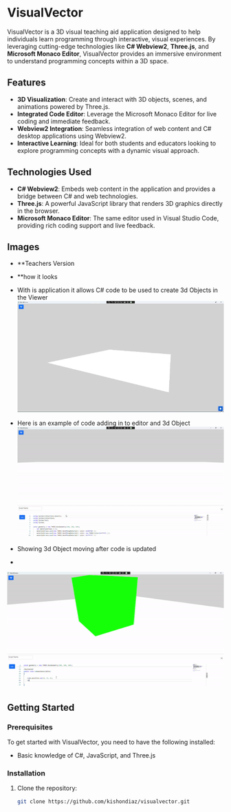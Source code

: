 # VisualVector

VisualVector is a 3D visual teaching aid application designed to help individuals learn programming through interactive, visual experiences. By leveraging cutting-edge technologies like **C# Webview2**, **Three.js**, and **Microsoft Monaco Editor**, VisualVector provides an immersive environment to understand programming concepts within a 3D space.

## Features

- **3D Visualization**: Create and interact with 3D objects, scenes, and animations powered by Three.js.
- **Integrated Code Editor**: Leverage the Microsoft Monaco Editor for live coding and immediate feedback.
- **Webview2 Integration**: Seamless integration of web content and C# desktop applications using Webview2.
- **Interactive Learning**: Ideal for both students and educators looking to explore programming concepts with a dynamic visual approach.

## Technologies Used

- **C# Webview2**: Embeds web content in the application and provides a bridge between C# and web technologies.
- **Three.js**: A powerful JavaScript library that renders 3D graphics directly in the browser.
- **Microsoft Monaco Editor**: The same editor used in Visual Studio Code, providing rich coding support and live feedback.

## Images 

- **Teachers Version 
- **how it looks

- With is application it allows C# code to be used to create 3d Objects in the Viewer
![Alt text]( ./assets/begin.gif "Looks")

- Here is an example of code adding in to editor and 3d Object 
![Alt text]( ./assets/editor.gif "Editor")

- Showing 3d Object moving after code is updated 
- 
![Alt text]( ./assets/action.gif "Editor Action")


## Getting Started

### Prerequisites

To get started with VisualVector, you need to have the following installed:


- Basic knowledge of C#, JavaScript, and Three.js

### Installation

1. Clone the repository:
   ```bash
   git clone https://github.com/kishondiaz/visualvector.git
